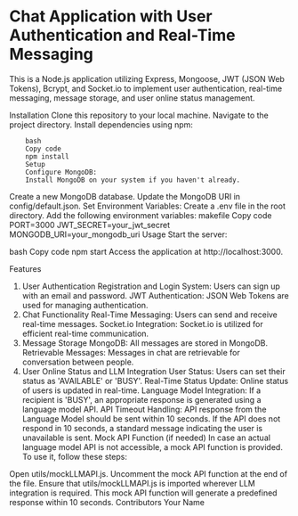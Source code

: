 # Chat Application with User Authentication and Real-Time Messaging
This is a Node.js application utilizing Express, Mongoose, JWT (JSON Web Tokens), Bcrypt, and Socket.io to implement user authentication, real-time messaging, message storage, and user online status management.

Installation
Clone this repository to your local machine.
Navigate to the project directory.
Install dependencies using npm:


        bash
        Copy code
        npm install
        Setup
        Configure MongoDB:
        Install MongoDB on your system if you haven't already.
Create a new MongoDB database.
Update the MongoDB URI in config/default.json.
Set Environment Variables:
Create a .env file in the root directory.
Add the following environment variables:
makefile
Copy code
PORT=3000
JWT_SECRET=your_jwt_secret
MONGODB_URI=your_mongodb_uri
Usage
Start the server:

bash
Copy code
npm start
Access the application at http://localhost:3000.

Features
1. User Authentication
Registration and Login System: Users can sign up with an email and password.
JWT Authentication: JSON Web Tokens are used for managing authentication.
2. Chat Functionality
Real-Time Messaging: Users can send and receive real-time messages.
Socket.io Integration: Socket.io is utilized for efficient real-time communication.
3. Message Storage
MongoDB: All messages are stored in MongoDB.
Retrievable Messages: Messages in chat are retrievable for conversation between people.
4. User Online Status and LLM Integration
User Status: Users can set their status as 'AVAILABLE' or 'BUSY'.
Real-Time Status Update: Online status of users is updated in real-time.
Language Model Integration: If a recipient is 'BUSY', an appropriate response is generated using a language model API.
API Timeout Handling: API response from the Language Model should be sent within 10 seconds. If the API does not respond in 10 seconds, a standard message indicating the user is unavailable is sent.
Mock API Function (if needed)
In case an actual language model API is not accessible, a mock API function is provided. To use it, follow these steps:

Open utils/mockLLMAPI.js.
Uncomment the mock API function at the end of the file.
Ensure that utils/mockLLMAPI.js is imported wherever LLM integration is required.
This mock API function will generate a predefined response within 10 seconds.
Contributors
Your Name